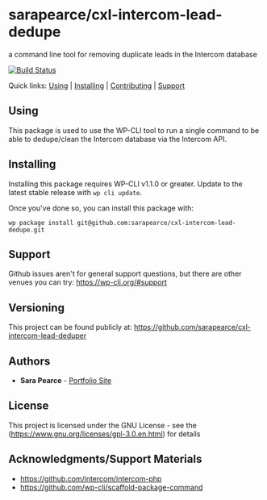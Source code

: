 sarapearce/cxl-intercom-lead-dedupe
===================================

a command line tool for removing duplicate leads in the Intercom database

[![Build Status](https://travis-ci.org/sarapearce/cxl-intercom-lead-dedupe.svg?branch=master)](https://travis-ci.org/sarapearce/cxl-intercom-lead-dedupe)

Quick links: [Using](#using) | [Installing](#installing) | [Contributing](#contributing) | [Support](#support)

## Using

This package is used to use the WP-CLI tool to run a single command to be able to dedupe/clean the Intercom database via the Intercom API.


## Installing

Installing this package requires WP-CLI v1.1.0 or greater. Update to the latest stable release with `wp cli update`.

Once you've done so, you can install this package with:

    wp package install git@github.com:sarapearce/cxl-intercom-lead-dedupe.git


## Support

Github issues aren't for general support questions, but there are other venues you can try: https://wp-cli.org/#support

## Versioning

This project can be found publicly at: https://github.com/sarapearce/cxl-intercom-lead-deduper

## Authors

* **Sara Pearce** - [Portfolio Site](http://sarapearce.net)

## License

This project is licensed under the GNU License - see the (https://www.gnu.org/licenses/gpl-3.0.en.html) for details

## Acknowledgments/Support Materials

* https://github.com/intercom/intercom-php
* https://github.com/wp-cli/scaffold-package-command

